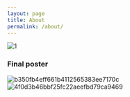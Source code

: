 ```yaml
---
layout: page
title: About
permalink: /about/
---
```

![1](https://user-images.githubusercontent.com/90567603/146563233-eb1afab1-0606-416e-8c4f-6248504fd526.jpg)

### 

### Final poster
![b350fb4eff661b4112565383ee7170c](https://user-images.githubusercontent.com/90567603/146562622-dd57a54c-6310-4370-b6fa-fd04003edb24.jpg)
![4f0d3b46bbf25fc22aeefbd79ca9469](https://user-images.githubusercontent.com/90567603/146562565-d3f1780b-086e-4c4f-9984-d5f4815fef8c.jpg)
